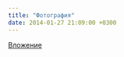 ```yaml
---
title: "Фотография"
date: 2014-01-27 21:09:00 +0300
---
```



[Вложение](https://vk.com/photo41076938_320888523)
